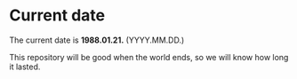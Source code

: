 # Current date

The current date is **1988.01.21.** (YYYY.MM.DD.)

This repository will be good when the world ends, so we will know how long it lasted.